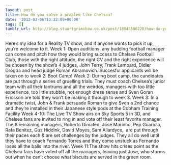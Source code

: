 ```yaml
---
layout: post
title: How do you solve a problem like Chelsea?
date: '2012-03-06T13:22:09+00:00'
tags: []
tumblr_url: http://blog.stuartgrimshaw.co.uk/post/18845586220/how-do-you-solve-a-problem-like-chelsea
---
```

Here’s my idea for a Reality TV show, and if anyone wants to pick it up, you’re welcome to it.
Week 1: Open auditions, any budding football manager can come and pitch how they would bring success to Chelsea Football Club, those with the right attitude, the right CV and the right experience will be chosen by the show’s 4 judges, John Terry, Frank Lampard, Didier Drogba and head judge Roman Abramovich. Succesful applicants will be taken on to week 2: Boot Camp!
Week 2: During boot camp, the candidates are put through a series of gruelling trials. They must coach Chelsea’s junior team with all their tantrums and all the weirdos, managers with too little experience, too little stubble, not enough dress sense and Sven Goran Ericsson are told they won’t be making it through to week 3.
Week 3: In a dramatic twist, John & Frank persuade Roman to give Sven a 2nd chance and they’re installed in their Japanese style pods at the Cobham Training Facility
Week 4-10: The Live TV Show airs on Sky Sports 5 in 3D, and Chelsea fans are invited to ring in and vote off their least favorite manager. 
The 8 remaining managers, Roberto Dimateo, Jose Marinho, Pep Guariola, Rafa Benitez, Gus Hiddink, David Moyes, Sam Allardyce,  are put through their paces each & are set challenges by the judges. They all do well until they have to coach Fernando Torres and they come unstuck as Fernando loses all the balls into the river.
Week 11:The show hits crises point as the Chelsea fans have voted off all the managers, leaving just Jose, who storms out when he can’t choose what biscuits are served in the green room.
